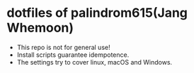# dotfiles of palindrom615(Jang Whemoon)

* This repo is not for general use!
* Install scripts guarantee idempotence.
* The settings try to cover linux, macOS and Windows.
